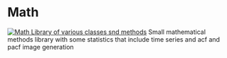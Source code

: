 # Math
[![Math Library of various classes snd methods](https://github.com/FreedomFaighter/Math/actions/workflows/msbuild.yml/badge.svg)](https://github.com/FreedomFaighter/Math/actions/workflows/msbuild.yml)
Small mathematical methods library with some statistics that include time series and acf and pacf image generation
